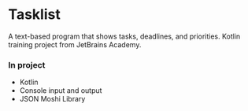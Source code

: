 # Tasklist

A text-based program that shows tasks, deadlines, and priorities.
Kotlin training project from JetBrains Academy.

### In project
* Kotlin
* Console input and output
* JSON Moshi Library

